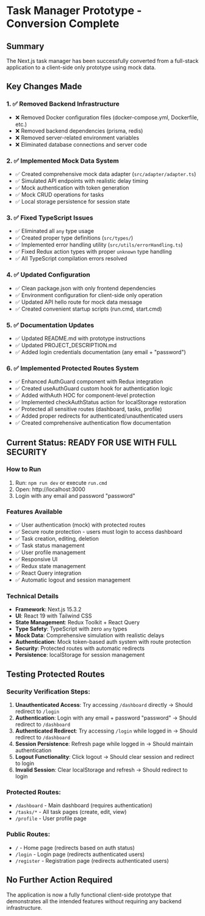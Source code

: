 # Task Manager Prototype - Conversion Complete

## Summary

The Next.js task manager has been successfully converted from a full-stack application to a client-side only prototype using mock data.

## Key Changes Made

### 1. ✅ Removed Backend Infrastructure

- ❌ Removed Docker configuration files (docker-compose.yml, Dockerfile, etc.)
- ❌ Removed backend dependencies (prisma, redis)
- ❌ Removed server-related environment variables
- ❌ Eliminated database connections and server code

### 2. ✅ Implemented Mock Data System

- ✅ Created comprehensive mock data adapter (`src/adapter/adapter.ts`)
- ✅ Simulated API endpoints with realistic delay timing
- ✅ Mock authentication with token generation
- ✅ Mock CRUD operations for tasks
- ✅ Local storage persistence for session state

### 3. ✅ Fixed TypeScript Issues

- ✅ Eliminated all `any` type usage
- ✅ Created proper type definitions (`src/types/`)
- ✅ Implemented error handling utility (`src/utils/errorHandling.ts`)
- ✅ Fixed Redux action types with proper `unknown` type handling
- ✅ All TypeScript compilation errors resolved

### 4. ✅ Updated Configuration

- ✅ Clean package.json with only frontend dependencies
- ✅ Environment configuration for client-side only operation
- ✅ Updated API hello route for mock data message
- ✅ Created convenient startup scripts (run.cmd, start.cmd)

### 5. ✅ Documentation Updates

- ✅ Updated README.md with prototype instructions
- ✅ Updated PROJECT_DESCRIPTION.md
- ✅ Added login credentials documentation (any email + "password")

### 6. ✅ Implemented Protected Routes System

- ✅ Enhanced AuthGuard component with Redux integration
- ✅ Created useAuthGuard custom hook for authentication logic
- ✅ Added withAuth HOC for component-level protection
- ✅ Implemented checkAuthStatus action for localStorage restoration
- ✅ Protected all sensitive routes (dashboard, tasks, profile)
- ✅ Added proper redirects for authenticated/unauthenticated users
- ✅ Created comprehensive authentication flow documentation

## Current Status: READY FOR USE WITH FULL SECURITY

### How to Run

1. Run: `npm run dev` or execute `run.cmd`
2. Open: http://localhost:3000
3. Login with any email and password "password"

### Features Available

- ✅ User authentication (mock) with protected routes
- ✅ Secure route protection - users must login to access dashboard
- ✅ Task creation, editing, deletion
- ✅ Task status management
- ✅ User profile management
- ✅ Responsive UI
- ✅ Redux state management
- ✅ React Query integration
- ✅ Automatic logout and session management

### Technical Details

- **Framework**: Next.js 15.3.2
- **UI**: React 19 with Tailwind CSS
- **State Management**: Redux Toolkit + React Query
- **Type Safety**: TypeScript with zero `any` types
- **Mock Data**: Comprehensive simulation with realistic delays
- **Authentication**: Mock token-based auth system with route protection
- **Security**: Protected routes with automatic redirects
- **Persistence**: localStorage for session management

## Testing Protected Routes

### Security Verification Steps:

1. **Unauthenticated Access**: Try accessing `/dashboard` directly → Should redirect to `/login`
2. **Authentication**: Login with any email + password "password" → Should redirect to `/dashboard`
3. **Authenticated Redirect**: Try accessing `/login` while logged in → Should redirect to `/dashboard`
4. **Session Persistence**: Refresh page while logged in → Should maintain authentication
5. **Logout Functionality**: Click logout → Should clear session and redirect to login
6. **Invalid Session**: Clear localStorage and refresh → Should redirect to login

### Protected Routes:

- `/dashboard` - Main dashboard (requires authentication)
- `/tasks/*` - All task pages (create, edit, view)
- `/profile` - User profile page

### Public Routes:

- `/` - Home page (redirects based on auth status)
- `/login` - Login page (redirects authenticated users)
- `/register` - Registration page (redirects authenticated users)

## No Further Action Required

The application is now a fully functional client-side prototype that demonstrates all the intended features without requiring any backend infrastructure.

